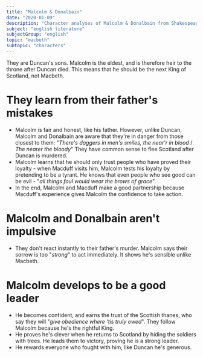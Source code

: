 ```yaml
---
title: "Malcolm & Donalbain"
date: "2020-01-09"
description: "Character analyses of Malcolm & Donalbain from Shakespeare's play, Macbeth."
subject: "english literature"
subjectGroup: "english"
topic: "macbeth"
subtopic: "characters"
---
```


They are Duncan's sons. Malcolm is the eldest, and is therefore heir to the throne after Duncan died. This means that he should be the next King of Scotland, not Macbeth.

# They learn from their father's mistakes

- Malcolm is fair and honest, like his father. However, unlike Duncan, Malcolm and Donalbain are aware that they're in danger from those closest to them: "_There's daggers in men's smiles, the near'r in blood_ / _The nearer the bloody_" They have common sense to flee Scotland after Duncan is murdered.
- Malcolm learns that he should only trust people who have proved their loyalty - when Macduff visits him, Malcolm tests his loyalty by pretending to be a tyrant. He knows that even people who see good can be evil - "_all things foul would wear the brows of grace_".
- In the end, Malcolm and Macduff make a good partnership because Macduff's experience gives Malcolm the confidence to take action.

# Malcolm and Donalbain aren't impulsive

- They don't react instantly to their father's murder. Malcolm says their sorrow is too "_strong_" to act immediately. It shows he's sensible unlike Macbeth.

# Malcolm develops to be a good leader

- He becomes confident, and earns the trust of the Scottish thanes, who say they will "_give obedience where 'tis truly owed_". They follow Malcolm because he's the rightful King.
- He proves he's clever when he returns to Scotland by hiding the soldiers with trees. He leads them to victory, proving he is a strong leader.
- He rewards everyone who fought with him, like Duncan he's generous.
